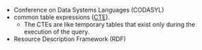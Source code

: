 - Conference on Data Systems Languages (CODASYL)
- common table expressions ([CTE](https://www.postgresqltutorial.com/postgresql-tutorial/postgresql-recursive-query/)).
    - The CTEs are like temporary tables that exist only during the execution of the query.
- Resource Description Framework (RDF)

